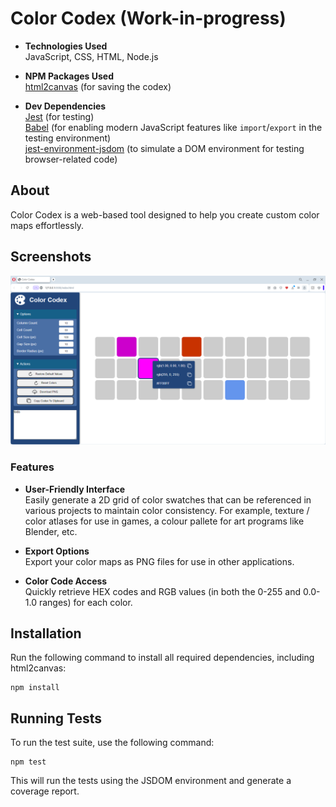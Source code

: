 # Color Codex (Work-in-progress)

- **Technologies Used**<br/>
JavaScript, CSS, HTML, Node.js

- **NPM Packages Used**<br/>
[html2canvas](https://www.npmjs.com/package/html2canvas) (for saving the codex)

- **Dev Dependencies**<br/>
[Jest](https://www.npmjs.com/package/jest) (for testing)<br/>
[Babel](https://babeljs.io/) (for enabling modern JavaScript features like `import`/`export` in the testing environment)<br/>
[jest-environment-jsdom](https://www.npmjs.com/package/jest-environment-jsdom) (to simulate a DOM environment for testing browser-related code)<br/>

## About

Color Codex is a web-based tool designed to help you create custom color maps effortlessly.

## Screenshots
![screen-1](https://github.com/CraigMason19/Color-Codex/blob/master/screenshots/screen-1.png)

### Features

- **User-Friendly Interface**<br/>
Easily generate a 2D grid of color swatches that can be referenced in various projects to maintain color consistency. For example, texture / color atlases for use in games, a colour pallete for art programs like Blender, etc.

- **Export Options**<br/>
Export your color maps as PNG files for use in other applications.

- **Color Code Access**<br/>
Quickly retrieve HEX codes and RGB values (in both the 0-255 and 0.0-1.0 ranges) for each color.

## Installation
Run the following command to install all required dependencies, including html2canvas:
```
npm install
```

## Running Tests
To run the test suite, use the following command:
```
npm test
```
This will run the tests using the JSDOM environment and generate a coverage report.
